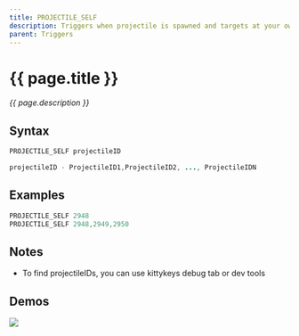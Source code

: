 ```yaml
---
title: PROJECTILE_SELF
description: Triggers when projectile is spawned and targets at your own player
parent: Triggers
---
```


# {{ page.title }}

_{{ page.description }}_

## Syntax

```java
PROJECTILE_SELF projectileID 

projectileID - ProjectileID1,ProjectileID2, ..., ProjectileIDN
```

## Examples

```java
PROJECTILE_SELF 2948
PROJECTILE_SELF 2948,2949,2950
```

## Notes

- To find projectileIDs, you can use kittykeys debug tab or dev tools

## Demos

![](https://i.imgur.com/HBuhElf.gif)

